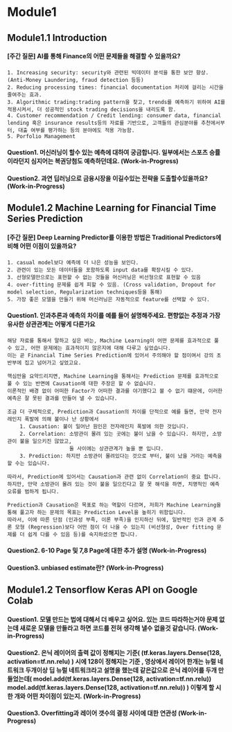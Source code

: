 # Module1
## Module1.1 Introduction
#### [주간 질문] AI를 통해 Finance의 어떤 문제들을 해결할 수 있을까요? 

    1. Increasing security: security와 관련된 빅데이터 분석을 통한 보안 향상. (Anti-Money Laundering, fraud detection 등등)
    2. Reducing processing times: financial documentation 처리에 걸리는 시간을 줄여주는 효과.
    3. Algorithmic trading:trading pattern을 찾고, trends를 예측하기 위하여 AI를 적용시켜서, 더 성공적인 stock trading decisions을 내리도록 함.
    4. Customer recommendation / Credit lending: consumer data, financial lending 혹은 insurance results등의 자료를 기반으로, 고객들의 관심분야를 추천에서부터, 대출 여부를 평가하는 등의 분야에도 적용 가능함.
    5. Porfolio Management

#### Question1. 머신러닝이 할수 있는 예측에 대하여 궁금합니다. 일부에서는 스포츠 승률이라던지 심지어는 복권당첨도 예측하던데요. (Work-in-Progress)


#### Question2. 과연 딥러닝으로 금융시장을 이길수있는 전략을 도출할수있을까요? (Work-in-Progress)


## Module1.2 Machine Learning for Financial Time Series Prediction
#### [주간 질문] Deep Learning Predictor를 이용한 방법은 Traditional Predictors에 비해 어떤 이점이 있을까요?

    1. casual model보다 예측에 더 나은 성능을 보인다. 
    2. 관련이 있는 모든 데이터들을 포함하도록 input data를 확장시킬 수 있다. 
    3. 선형모델만으로는 표현할 수 없는 것들을 머신러닝은 비선형으로 표현할 수 있음 
    4. over-fitting 문제를 쉽게 피할 수 있음. (Cross validation, Dropout for model selection, Regularization techniques등을 통해)
    5. 가장 좋은 모델을 만들기 위해 머신러닝은 자동적으로 feature를 선택할 수 있다.

#### Question1. 인과추론과 예측의 차이를 예를 들어 설명해주세요. 편향없는 추정과 가장 유사한 상관관계는 어떻게 다른가요

    해당 자료를 통해서 말하고 싶은 바는, Machine Learning이 어떤 문제를 효과적으로 풀 수 있고, 어떤 문제에는 효과적이지 않은지에 대해 다루고 싶었습니다. 
    이는 곧 Financial Time Series Prediction에 있어서 주의해야 할 점이여서 강의 초반부에 집고 넘어가고 싶었고요.

    핵심만을 요약드리지면, Machine Learning을 통해서는 Prediction 문제를 효과적으로 풀 수 있는 반면에 Causation에 대한 주장은 할 수 없습니다. 
    이론적인 배경 없이 어떠한 Factor가 어떠한 결과를 야기했다고 볼 수 없기 떄문에, 이러한 예측은 잘 못된 결과를 만들어 낼 수 있습니다.

    조금 더 구체적으로, Prediction과 Causation의 차이를 단적으로 예를 들면, 만약 전자레인지 폭발에 의해 불이나 난 상황에서 
        1. Causation: 불이 일어난 원인은 전자레인지 폭발에 의한 것입니다. 
        2. Correlation: 소방관이 몰려 있는 곳에는 불이 났을 수 있습니다. 하지만, 소방관이 불을 일으키진 않았고, 
                        둘 사이에는 상관관계가 높을 뿐 입니다. 
        3. Prediction: 하지만 소방관이 몰려있다는 것으로 부터, 불이 났을 거라는 예측을 할 수는 있습니다.

    따라서, Prediction에 있어서는 Causation과 관련 없이 Correlation이 중요 합니다. 
    하지만, 만약 소방관이 몰려 있는 것이 불을 일으킨다고 잘 못 해석을 하면, 치명적인 예측 오류를 범하게 됩니다. 

    Prediction과 Causation은 목표로 하는 역할이 다르며, 저희가 Machine Learning을 통해 풀고자 하는 문제의 목표는 Prediction Level을 높히기 위함입니다. 
    따라서, 이에 따른 단점 (인과성 부족, 이론 부족)을 인지하신 뒤에, 일반적인 인과 관계 추론 모형 (Regression)보다 어떤 점이 더 나을 수 있는지 (비선형성, Over fitting 문제를 더 쉽게 다를 수 있음 등)를 숙지하셨으면 합니다.

#### Question2. 6-10 Page 및 7,8 Page에 대한 추가 설명 (Work-in-Progress)

#### Question3. unbiased estimate란? (Work-in-Progress)

## Module1.2 Tensorflow Keras API on Google Colab
#### Question1. 모델 만드는 법에 대해서 더 배우고 싶어요. 있는 코드 따라하는거야 문제 없는데 새로운 모델을 만들라고 하면 코드를 전혀 생각해 낼수 없을것 같습니다. (Work-in-Progress)

#### Question2. 은닉 레이어의 출력 값이 정해지는 기준( (tf.keras.layers.Dense(128, activation=tf.nn.relu) ) 시에 128이 정해지는 기준  ,  영상에서 레이어 한개는 뉴럴 네트워크 두개이상 딥 뉴럴 네트워크라고 설명을 했는데 같은값으로 은닉 레이어를 두개 만들었는데( model.add(tf.keras.layers.Dense(128, activation=tf.nn.relu))  model.add(tf.keras.layers.Dense(128, activation=tf.nn.relu)) ) 이렇게 할 시 한 개와 어떤 차이점이 있는지. (Work-in-Progress)


#### Question3. Overfitting과 레이어 갯수의 결정 사이에 대한 연관성 (Work-in-Progress)
